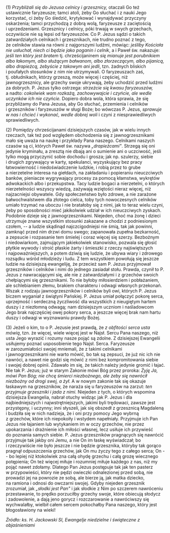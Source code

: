 
\(1\) *Przybliżali się do Jezusa celnicy i grzesznicy,* otaczali Go też
ustawicznie faryzeusze; tamci atoli, żeby Go słuchać i z nauki Jego
korzystać, ci żeby Go śledzić, krytykować i wynajdywać przyczyny
oskarżenia; tamci przychodzą z dobrą wolą, faryzeusze z zaciętością
i uprzedzeniami. Grzesznicy i celnicy, póki trwają w swych grzechach,
oczywiście nie są lepsi od faryzeuszów. Co P. Jezus sądzi o takich
zatwardziałych celnikach i grzesznikach, nie trudno poznać z tego,
że celników stawia na równi z najgorszymi ludźmi, mówiąc: *jeśliby
Kościoła nie usłuchał, niech ci będzie jako poganin i celnik*, a i Paweł
św. nakazuje: *jeśli ten który jest bratem* tj. chrześcijaninem *się
mianuje jest porubnikiem albo łakomym, albo służącym bałwanom, albo
złorzeczącym, albo pijanicą, albo drapieżcą, żebyście z takowym ani
jedli*, tzn. żadnych bliskich i poufałych stosunków z nim nie
utrzymywali. O faryzeuszach zaś, tj. obłudnikach, którzy grzeszą, może
więcej i częściej, niż jawnogrzesznicy, ale grzechy swoje ukrywają,
żeby uchodzić przed ludźmi za dobrych. P. Jezus tylko ostrzega:
*strzeżcie się kwasu faryzeuszów,* a nadto: *cokolwiek wam rozkażą,
zachowywajcie i czyńcie, ale wedle uczynków ich nie czyńcie.* Dopiero
dobra wola, która sprawia, że się przybliżamy do Pana Jezusa, aby Go
słuchać, przemienia i celników i grzeszników i faryzeuszów w sługi Boże;
bo wówczas P. Jezus, *sprawuje w nas i chcieć i wykonać, wedle dobrej
woli* i czyni z niesprawiedliwych sprawiedliwych.

\(2\) Pomiędzy chrześcijanami dzisiejszych czasów, jak w wielu innych
rzeczach, tak też pod względem obchodzenia się z jawnogrzesznikami mało
się uważa na naukę i przykłady Pana naszego. Celnikami naszych czasów są
ci, których Paweł św. nazywa *„drapieżcami"*. Strzegą się oni jedynie
kryminału, a zresztą nie dbają ani o sumienie ani o uczciwość, jeśli
tylko mogą przyczynić sobie dochodu i grosza; jak np. szulerzy, siebie
i drugich zgrywający w karty, spekulanci, wyzyskujący bez pracy
łatwowierność i niedoświadczenie ludzkie, i robią przez to grube
a nierzetelne interesa na giełdach, na zakładaniu i popieraniu
nieuczciwych banków, pieniacze wygrywający procesy za pomocą kłamstwa,
wykrętów adwokackich albo i przekupstwa. Tacy ludzie bogaci
a nierzetelni, o których nierzetelności wszyscy wiedzą, zażywają
wziętości nieraz więcej, niż najzacniejsi obywatele. Gdy społeczeństwo
było zdrowe, a nie zarażone bałwochwalstwem dla złotego cielca, toby
tych nowoczesnych celników umiało trzymać na uboczu i nie bratałoby się
z nimi, jak to teraz wielu czyni, żeby po sposobności mieć jakikolwiek
udział w ich nieuczciwych zyskach. Podobnie dzieje się
z jawnogrzesznikami. Niejeden, choć ma żonę i dzieci utrzymuje znane
wszystkim stosunki zakazane a chodzi z podniesionym czołem, -- a ludzie
skądinąd najczcigodniejsi nie śmią, tak jak powinni, zamknąć przed nim
drzwi domu swego; zapanowała zupełna bezkarność, a zepsucie i rozpasanie
tem śmielej i coraz więcej się szerzy. Bezbożnym i niedowiarkom,
zajmującym jakiekolwiek stanowisko, pozwala się głosić płytkie wywody
i stroić płaskie żarty i śmieszki z rzeczy najświętszych
i najpoważniejszych, a potem dziwią się ludzie, że ubywa wiary
i zdrowego rozsądku wśród młodzieży i ludu. Z tem wszystkiem powołują
się jeszcze ludzie na dzisiejszą ewangeliję, że przecież sam P. Jezus
przyjmował grzeszników i celników i nimi do jednego zasiadał stołu.
Prawda, czynił to P. Jezus z nawracającymi się, ale nie z zatwardziałymi
i z grzechów swoich chełpiącymi się grzesznikami. To nie byłoby
miłosierdziem i pobłażaniem, ale schlebianiem złemu, brakiem charakteru
i odwagi własnych przekonań. Wszak z rodzaju jawnogrzeszników i celników
byli owi, których P. Jezus biczem wyganiał z świątyni Pańskiej. P. Jezus
umiał połączyć pokorę serca, uprzejmość i serdeczną życzliwość dla
wszystkich z nieugiętym hartem duszy i z niezłomną odwagą; nam
dzisiejszym uczniom i naśladowcom Jego brak najczęściej owej pokory
serca, a jeszcze więcej brak nam hartu duszy i odwagi w wyznawaniu
prawdy Bożej.

\(3\) Jeżeli o kim, to o P. Jezusie jest prawdą, że *z obfitości serca
usta mówią*, tzn. że więcej, wiele więcej jest w Najsł. Sercu Pana
naszego, niż usta Jego wyrazić i rozumy nasze pojąć są zdolne.
Z dzisiejszej Ewangelii usiłujemy poznać usposobienie tego Najsł. Serca.
Faryzeusze w zarozumiałości swojej mniemali, że z takimi celnikami
i jawnogrzesznikami nie warto mówić, bo tak są zepsuci, że już nic ich
nie nawróci, a nawet nie godzi się mówić z nimi bez kompromitowania
siebie i swojej dobrej opinii. Zdawało im się, że takich należy jedynie
gromić i łajać. Nie tak P. Jezus; już w starym Zakonie mówi Bóg przez
proroka: *Żyję Ja, mówi Pan Bóg; nie chcę śmierci niezbożnego, ale żeby
się nawrócił niezbożny od drogi swej, a żył*. A w nowym zakonie tak się
okazuje łaskawym na grzeszników, że naraża się u faryzeuszów na zarzut:
*ten przyjmuje grzeszniki i jada z nimi.* Niejeden z tych, o których
wspomina dzisiejsza Ewangelia, nabrał otuchy widząc jak P. Jezus i dla
najbiedniejszych i najwstrętniejszych, jakimi byli trędowaci, zawsze
jest przystępny, i uczynny; inni słyszeli, jak się obszedł z grzesznicą
Magdaleną i budziła się w nich nadzieja, że i oni przy pomocy Jego
wybrną z grzechów, które ich niepokoiły i wstydem napełniały. Przyjmuje
ich Pan Jezus nie łajaniem lub wytykaniem im w oczy grzechów, nie przez
upokarzania i drażnienie ich miłości własnej, lecz usiłuje ich przywieść
do poznania samych siebie. P. Jezus grzeszników pragnących się nawrócić
przyjmuje tak jakby oni Jemu, a nie On im łaskę wyświadczał; bo
i rzeczywiście nie było jeszcze i nie będzie grzesznika, któryby tak
gorąco pragnął odpuszczenia grzechów, jak On mu życzy tego z całego
serca; On -- bo lepiej niż ktokolwiek zna całą ohydę grzechu i całą
grozę wiecznego potępienia; On też więcej miłuje i rozumniej miłuje
każdego z nas, niż my pojąć nawet zdołamy. Dlatego Pan Jezus postępuje
tak jak ten pasterz w przypowieści, który nie pędzi owieczki
odnalezionej przed sobą, nie prowadzi jej na powrozie ze sobą,
ale bierze ją, jak matka dziecko, na ramiona i odnosi do owczarni
swojej. Gdyby niejeden grzesznik zrozumiał, jak *„słodki jest Pan"*
i jak słodkie z Nim po szczerem nawróceniu przestawanie, to prędko
porzuciłby grzechy swoje, które obiecują słodycz i zadowolenie, a dają
jeno gorycz i rozczarowanie a nawróciwszy się wychwalałby, wielbił całem
sercem pokochałby Pana naszego, który jest błogosławiony na wieki!

*Źródło: ks. H. Jackowski SI, Ewangelje niedzielne i świąteczne z objaśnieniami*
